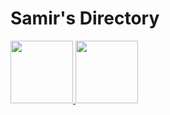 # Samir's Directory
<a href="https://www.twitter.com/lavingiasa">
  <img src="https://cdn-icons-png.flaticon.com/512/124/124021.png" width="100" height="100">
</a>
<a href="https://venmo.com/u/lavingiasa">
  <img src="https://cdn1.venmo.com/marketing/images/branding/venmo-icon.svg" width="100" height="100">
</a>
